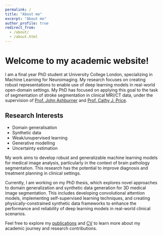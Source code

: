 ```yaml
---
permalink: /
title: "About me"
excerpt: "About me"
author_profile: true
redirect_from: 
  - /about/
  - /about.html
---
```


# Welcome to my academic website!

I am a final year PhD student at University College London, specializing in Machine Learning for Neuroimaging. My research focuses on creating robust representations to enable use of deep learning models in real-world open-domain settings. My PhD has focused on applying this goal to the task of segmentation of stroke segmentation in clinical MRI/CT data, under the supervision of [Prof. John Ashburner](https://scholar.google.com/citations?user=UWi2lukAAAAJ&hl=en) and [Prof. Cathy J. Price](https://scholar.google.com/citations?user=gyfMndoAAAAJ&hl=en).

## Research Interests

- Domain generalisation
- Synthetic data
- Weak/unupervised learning
- Generative modelling
- Uncertainty estimation

My work aims to develop robust and generalizable machine learning models for medical image analysis, particularly in the context of brain pathology segmentation. This research has the potential to improve diagnosis and treatment planning in clinical settings.

Currently, I am working on my PhD thesis, which explores novel approaches to domain generalization and synthetic data generation for 3D medical image segmentation. This includes developing convolutional attention models, implementing self-supervised learning techniques, and creating physically-constrained synthetic data frameworks to enhance the performance and reliability of deep learning models in real-world clinical scenarios.

Feel free to explore my [publications](/publications/) and [CV](/cv/) to learn more about my academic journey and research contributions.
